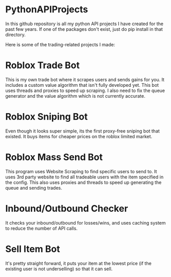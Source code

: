 # PythonAPIProjects
In this github repository is all my python API projects I have created for the past few years. If one of the packages don't exist, just do pip install <package name> in that directory.

Here is some of the trading-related projects I made:

# Roblox Trade Bot 
This is my own trade bot where it scrapes users and sends gains for you. It includes a custom value algorithm that isn't fully developed yet. This bot uses threads and proxies to speed up scraping. I also need to fix the queue generator and the value algorithm which is not currently accurate. 

# Roblox Sniping Bot
Even though it looks super simple, its the first proxy-free sniping bot that existed. It buys items for cheaper prices on the roblox limited market. 

# Roblox Mass Send Bot
This program uses Website Scraping to find specific users to send to. It uses 3rd party website to find all tradeable users with the item specified in the config. This also uses proxies and threads to speed up generating the queue and sending trades. 

# Inbound/Outbound Checker
It checks your inbound/outbound for losses/wins, and uses caching system to reduce the number of API calls. 

# Sell Item Bot
It's pretty straight forward, it puts your item at the lowest price (if the existing user is not underselling) so that it can sell. 
